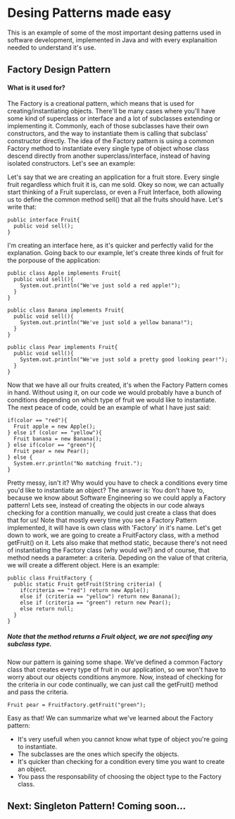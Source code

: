 # Desing Patterns made easy  
This is an example of some of the most important desing patterns used in software development, implemented in Java and with every explanaition needed to understand it's use.  

## Factory Design Pattern  
#### What is it used for?  
The Factory is a creational pattern, which means that is used for creating/instantiating objects. There'll be many cases where you'll have some kind of superclass or interface and a lot of subclasses extending or implementing it. Commonly, each of those subclasses have their own constructors, and the way to instantiate them is calling that subclass' constructor directly. The idea of the Factory pattern is using a common Factory method to instantiate every single type of object whose class descend directly from another superclass/interface, instead of having isolated constructors. Let's see an example:  

Let's say that we are creating an application for a fruit store. Every single fruit regardless which fruit it is, can me sold. Okey so now, we can actually start thinking of a Fruit superclass, or even a Fruit Interface, both allowing us to define the common method sell() that all the fruits should have. Let's write that:  
```
public interface Fruit{  
  public void sell();  
}  
```  
I'm creating an interface here, as it's quicker and perfectly valid for the explanation. Going back to our example, let's create three kinds of fruit for the porpouse of the application:  
```
public class Apple implements Fruit{  
  public void sell(){  
    System.out.println("We've just sold a red apple!");  
  }  
}  
  
public class Banana implements Fruit{  
  public void sell(){  
    System.out.println("We've just sold a yellow banana!");  
  }  
}  
  
public class Pear implements Fruit{  
  public void sell(){  
    System.out.println("We've just sold a pretty good looking pear!");  
  }  
}  
```  
Now that we have all our fruits created, it's when the Factory Pattern comes in hand. Without using it, on our code we would probably have a bunch of conditions depending on which type of fruit we would like to instantiate. The next peace of code, could be an example of what I have just said:  
```
if(color == "red"){
  Fruit apple = new Apple();
} else if (color == "yellow"){
  Fruit banana = new Banana();
} else if(color == "green"){
  Fruit pear = new Pear();
} else {
  System.err.println("No matching fruit.");
}
```   
Pretty messy, isn't it? Why would you have to check a conditions every time you'd like to instantiate an object? The answer is: You don't have to, because we know about Software Engineering so we could apply a Factory pattern! Lets see, instead of creating the objects in our code always checking for a contition manually, we could just create a class that does that for us! Note that mostly every time you see a Factory Pattern implemented, it will have is own class with 'Factory' in it's name. Let's get down to work, we are going to create a FruitFactory class, with a method getFruit() on it. Lets also make that method static, because there's not need of instantiating the Factory class (why would we?) and of course, that method needs a parameter: a criteria. Depeding on the value of that criteria, we will create a different object. Here is an example:  
```
public class FruitFactory {
  public static Fruit getFruit(String criteria) {
    if(criteria == "red") return new Apple();
    else if (criteria == "yellow") return new Banana();
    else if (criteria == "green") return new Pear();
    else return null;
  }
}
```  
##### Note that the method returns a Fruit object, we are not specifing any subclass type.  
Now our pattern is gaining some shape. We've defined a common Factory class that creates every type of fruit in our application, so we won't have to worry about our objects conditions anymore. Now, instead of checking for the criteria in our code continually, we can just call the getFruit() method and pass the criteria.  
```
Fruit pear = FruitFactory.getFruit("green");
```  
Easy as that! We can summarize what we've learned about the Factory pattern:  
- It's very usefull when you cannot know what type of object you're going to instantiate.  
- The subclasses are the ones which specify the objects.  
- It's quicker than checking for a condition every time you want to create an object.  
- You pass the responsability of choosing the object type to the Factory class.  
  
## Next: Singleton Pattern! Coming soon...
